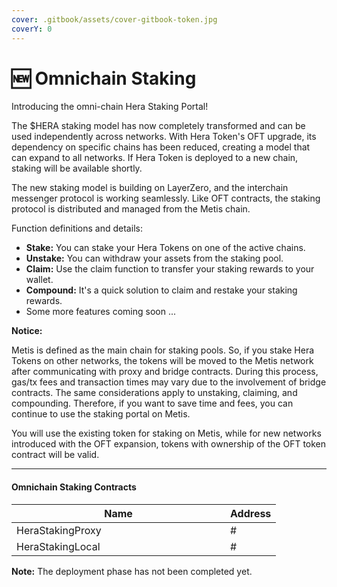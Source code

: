 ```yaml
---
cover: .gitbook/assets/cover-gitbook-token.jpg
coverY: 0
---
```


# 🆕 Omnichain Staking

Introducing the omni-chain Hera Staking Portal!&#x20;

The $HERA staking model has now completely transformed and can be used independently across networks. With Hera Token's OFT upgrade, its dependency on specific chains has been reduced, creating a model that can expand to all networks. If Hera Token is deployed to a new chain, staking will be available shortly.

The new staking model is building on LayerZero, and the interchain messenger protocol is working seamlessly. Like OFT contracts, the staking protocol is distributed and managed from the Metis chain.

Function definitions and details:

* **Stake:** You can stake your Hera Tokens on one of the active chains.
* **Unstake:** You can withdraw your assets from the staking pool.
* **Claim:** Use the claim function to transfer your staking rewards to your wallet.
* **Compound:** It's a quick solution to claim and restake your staking rewards.
* Some more features coming soon ...

**Notice:**&#x20;

Metis is defined as the main chain for staking pools. So, if you stake Hera Tokens on other networks, the tokens will be moved to the Metis network after communicating with proxy and bridge contracts. During this process, gas/tx fees and transaction times may vary due to the involvement of bridge contracts. The same considerations apply to unstaking, claiming, and compounding. Therefore, if you want to save time and fees, you can continue to use the staking portal on Metis.

You will use the existing token for staking on Metis, while for new networks introduced with the OFT expansion, tokens with ownership of the OFT token contract will be valid.

***

#### Omnichain Staking Contracts

<table><thead><tr><th width="326">Name</th><th>Address</th></tr></thead><tbody><tr><td>HeraStakingProxy</td><td>#</td></tr><tr><td>HeraStakingLocal</td><td>#</td></tr></tbody></table>



**Note:** The deployment phase has not been completed yet.
